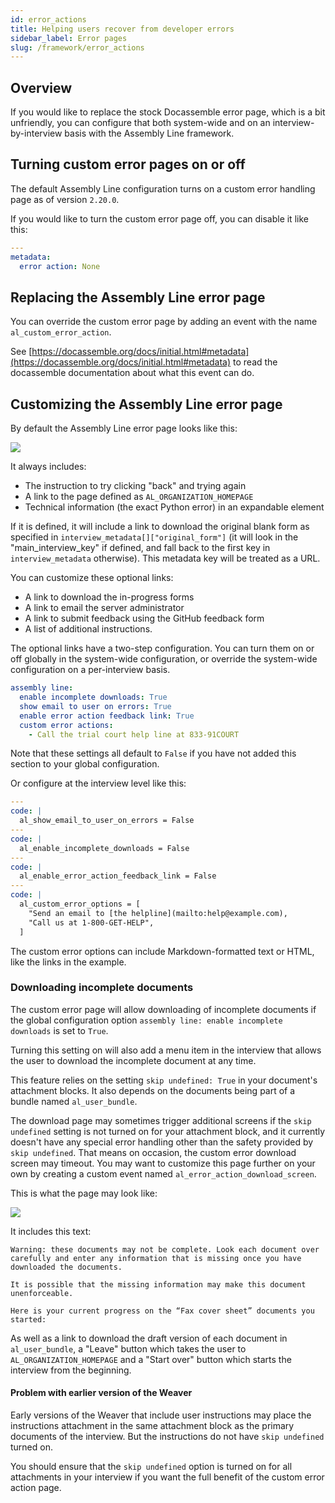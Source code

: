 ```yaml
---
id: error_actions
title: Helping users recover from developer errors
sidebar_label: Error pages
slug: /framework/error_actions
---
```


## Overview

If you would like to replace the stock Docassemble error page,
which is a bit unfriendly, you can configure that both system-wide
and on an interview-by-interview basis with the Assembly Line framework.

## Turning custom error pages on or off

The default Assembly Line configuration turns on a custom error handling page as of version 
`2.20.0`.

If you would like to turn the custom error page off, you can disable it like
this:

```yaml
---
metadata:
  error action: None
```

## Replacing the Assembly Line error page

You can override the custom error page by adding an event with the name `al_custom_error_action`.

See [https://docassemble.org/docs/initial.html#metadata](https://docassemble.org/docs/initial.html#metadata) to read the docassemble documentation about
what this event can do.

## Customizing the Assembly Line error page

By default the Assembly Line error page looks like this:

![](../assets/error_action_example.png)

It always includes:

* The instruction to try clicking "back" and trying again
* A link to the page defined as `AL_ORGANIZATION_HOMEPAGE`
* Technical information (the exact Python error) in an expandable element

If it is defined, it will include a link to download the original blank form as specified in  `interview_metadata[]["original_form"]` (it will look in the "main_interview_key" if defined, and fall back to the first key in `interview_metadata` otherwise). This metadata key will be treated as a URL.

You can customize these optional links:

* A link to download the in-progress forms
* A link to email the server administrator
* A link to submit feedback using the GitHub feedback form
* A list of additional instructions.

The optional links have a two-step configuration. You can turn them
on or off globally in the system-wide configuration, or override the 
system-wide configuration on a per-interview basis.

```yaml
assembly line:
  enable incomplete downloads: True
  show email to user on errors: True
  enable error action feedback link: True
  custom error actions:
    - Call the trial court help line at 833-91COURT
```

Note that these settings all default to `False` if you have not added this section to
your global configuration.

Or configure at the interview level like this:

```yaml
---
code: |
  al_show_email_to_user_on_errors = False
---
code: |
  al_enable_incomplete_downloads = False
---
code: |
  al_enable_error_action_feedback_link = False
---
code: |
  al_custom_error_options = [
    "Send an email to [the helpline](mailto:help@example.com),
    "Call us at 1-800-GET-HELP",
  ]
```

The custom error options can include Markdown-formatted text or HTML, like the links in the example.

### Downloading incomplete documents

The custom error page will allow downloading of incomplete documents if
the global configuration option `assembly line: enable incomplete downloads` is set to `True`.

Turning this setting on will also add a menu item in the interview that allows the user
to download the incomplete document at any time.

This feature relies on the setting `skip undefined: True` in your document's attachment blocks.
It also depends on the documents being part of a bundle named `al_user_bundle`.

The download page may sometimes trigger additional screens if the `skip undefined` setting is not
turned on for your attachment block, and it currently doesn't have any special error handling
other than the safety provided by `skip undefined`. That means on occasion, the custom error
download screen may timeout. You may want to customize this page further on your own by creating
a custom event named `al_error_action_download_screen`.

This is what the page may look like:

![](../assets/error_action_download_screen.png)

It includes this text:

```
Warning: these documents may not be complete. Look each document over carefully and enter any information that is missing once you have downloaded the documents.

It is possible that the missing information may make this document unenforceable.

Here is your current progress on the “Fax cover sheet” documents you started:
```

As well as a link to download the draft version of each document in `al_user_bundle`,
a "Leave" button which takes the user to `AL_ORGANIZATION_HOMEPAGE` and a "Start over"
button which starts the interview from the beginning.

#### Problem with earlier version of the Weaver

Early versions of the Weaver that include user instructions may place the instructions attachment
in the same attachment block as the primary documents of the interview. But the instructions
do not have `skip undefined` turned on.

You should ensure that the `skip undefined` option is turned on for all attachments in your
interview if you want the full benefit of the custom error action page.